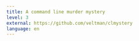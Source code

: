 ```yaml
---
title: A command line murder mystery
level: 3
external: https://github.com/veltman/clmystery
language: en
---
```

